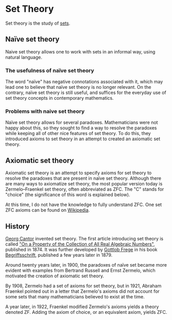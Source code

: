 # Set Theory

Set theory is the study of [sets](/foundations/sets).

## Naïve set theory

Naive set theory allows one to work with sets in an informal way, using natural language.

### The usefulness of naïve set theory

The word "naïve" has negative connotations associated with it, which may lead one to believe that
naïve set theory is no longer relevant. On the contrary, naïve set theory is still useful, and
suffices for the everyday use of set theory concepts in contemporary mathematics.

### Problems with naive set theory

Naïve set theory allows for several paradoxes. Mathematicians were not happy about this, so they sought
to find a way to resolve the paradoxes while keeping all of other nice features of set theory. To do this,
they introduced axioms to set theory in an attempt to created an axiomatic set theory.

## Axiomatic set theory

Axiomatic set theory is an attempt to specify axioms for set theory to resolve the paradoxes that
are present in naïve set theory. Although there are many ways to axiomatize set theory, the most
popular version today is Zermelo–Fraenkel set theory, often abbreviated as ZFC. The "C" stands
for "choice" (the significance of this word is explained below).

At this time, I do not have the knowledge to fully understand ZFC. One set ZFC axioms can be
found on [Wikipedia](https://en.wikipedia.org/wiki/Zermelo%E2%80%93Fraenkel_set_theory#Axioms).

## History

[Georg Cantor](https://en.wikipedia.org/wiki/Georg_Cantor) invented set theory. The first
article introducing set theory is called
["On a Property of the Collection of All Real Algebraic Numbers"](https://en.wikipedia.org/wiki/Georg_Cantor%27s_first_set_theory_article),
published in 1874. It was further developed by [Gottlob Frege](https://en.wikipedia.org/wiki/Gottlob_Frege) in his book
[Begriffsschrift](https://en.wikipedia.org/wiki/Begriffsschrift), published a few years later in 1879.

Around twenty years later, in 1900, the paradoxes of naïve set became more evident with examples from
Bertrand Russell and Ernst Zermelo, which motivated the creation of axiomatic set theory.

By 1908, Zermelo had a set of axioms for set theory, but in 1921, Abraham Fraenkel pointed out in
a letter that Zermelo's axioms did not account for some sets that many mathematicians believed to
exist at the time.

A year later, in 1922, Fraenkel modified Zermelo's axioms yields a theory denoted ZF. Adding
the axiom of choice, or an equivalent axiom, yields ZFC. 